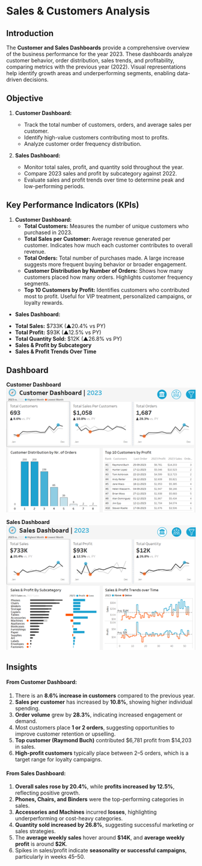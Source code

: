 # Sales & Customers Analysis

## Introduction

The **Customer and Sales Dashboards** provide a comprehensive overview of the business performance for the year 2023. These dashboards analyze customer behavior, order distribution, sales trends, and profitability, comparing metrics with the previous year (2022). Visual representations help identify growth areas and underperforming segments, enabling data-driven decisions.

## Objective
1. **Customer Dashboard:**
   * Track the total number of customers, orders, and average sales per customer.
   * Identify high-value customers contributing most to profits.
   * Analyze customer order frequency distribution.

2. **Sales Dashboard:**
   * Monitor total sales, profit, and quantity sold throughout the year.
   * Compare 2023 sales and profit by subcategory against 2022.
   * Evaluate sales and profit trends over time to determine peak and low-performing periods.

## Key Performance Indicators (KPIs)
1. **Customer Dashboard:**
   - **Total Customers:** Measures the number of unique customers who purchased in 2023.
   - **Total Sales per Customer:** Average revenue generated per customer. Indicates how much each customer contributes to overall revenue.
   - **Total Orders:** Total number of purchases made. A large increase suggests more frequent buying behavior or broader engagement.
   - **Customer Distribution by Number of Orders:** Shows how many customers placed how many orders. Highlights customer frequency segments.
   - **Top 10 Customers by Profit:** Identifies customers who contributed most to profit. Useful for VIP treatment, personalized campaigns, or loyalty rewards.
                         
- **Sales Dashboard:**

* **Total Sales:** \$733K (▲20.4% vs PY)
* **Total Profit:** \$93K (▲12.5% vs PY)
* **Total Quantity Sold:** \$12K (▲26.8% vs PY)
* **Sales & Profit by Subcategory**
* **Sales & Profit Trends Over Time**

## Dashboard
**Customer Dashboard**
![image](https://github.com/Ritik-M21/Data_Analysis_Projects/blob/main/Sales%20&%20Customers%20Analysis/customer%20dashboard.png?raw=true)

**Sales Dashboard**
![image](https://github.com/Ritik-M21/Data_Analysis_Projects/blob/main/Sales%20&%20Customers%20Analysis/sales%20dashboard.png?raw=true)

## Insights 

#### **From Customer Dashboard:**

1. There is an **8.6% increase in customers** compared to the previous year.
2. **Sales per customer** has increased by **10.8%**, showing higher individual spending.
3. **Order volume** grew by **28.3%**,  indicating increased engagement or demand.
4. Most customers place **1 or 2 orders**, suggesting opportunities to improve customer retention or upselling.
5. **Top customer (Raymond Buch)** contributed \$6,781 profit from \$14,203 in sales.
6. **High-profit customers** typically place between 2–5 orders, which is a target range for loyalty campaigns.

#### **From Sales Dashboard:**

1. **Overall sales rose by 20.4%**, while **profits increased by 12.5%**, reflecting positive growth.
2. **Phones, Chairs, and Binders** were the top-performing categories in sales.
3. **Accessories and Machines** incurred **losses**, highlighting underperforming or cost-heavy categories.
4. **Quantity sold increased by 26.8%**, suggesting successful marketing or sales strategies.
5. The **average weekly sales** hover around **\$14K**, and **average weekly profit** is around **\$2K**.
6. Spikes in sales/profit indicate **seasonality or successful campaigns**, particularly in weeks 45–50.

